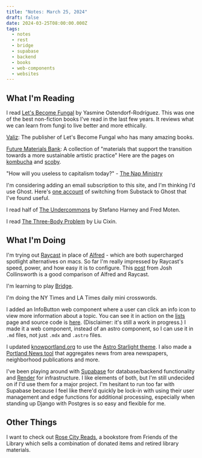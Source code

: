```yaml
---
title: "Notes: March 25, 2024"
draft: false
date: 2024-03-25T08:00:00.000Z
tags:
  - notes
  - rest
  - bridge
  - supabase
  - backend
  - books
  - web-components
  - websites
---
```


## What I'm Reading

I read [Let's Become Fungal](https://valiz.nl/en/publications/let-s-become-fungal) by Yasmine Ostendorf-Rodríguez. This was one of the best non-fiction books I've read in the last few years. It reviews what we can learn from fungi to live better and more ethically.

[Valiz](https://valiz.nl/): The publisher of Let's Become Fungal who has many amazing books.

[Future Materials Bank](https://www.futurematerialsbank.com/): A collection of "materials that support the transition towards a more sustainable artistic practice"
Here are the pages on [kombucha](https://www.futurematerialsbank.com/material/kombucha/) and [scoby](https://www.futurematerialsbank.com/material/scoby-compo-handbags-crafting-organic-waste-for-fashion/).

"How will you useless to capitalism today?" - [The Nap Ministry](https://thenapministry.wordpress.com/2021/08/03/how-will-you-be-useless-to-capitalism-today/)

I'm considering adding an email subscription to this site, and I'm thinking I'd use Ghost. Here's [one account](https://www.citationneeded.news/citation-needed-has-a-new-home) of switching from Substack to Ghost that I've found useful.

I read half of [The Undercommons](https://www.minorcompositions.info/?p=516) by Stefano Harney and Fred Moten.

I read [The Three-Body Problem](https://bookshop.org/p/books/the-three-body-problem-cixin-liu/265918?ean=9780765382030) by Liu Cixin.

## What I'm Doing

I'm trying out [Raycast](https://www.raycast.com/) in place of [Alfred](https://www.alfredapp.com/) - which are both supercharged spotlight alternatives on macs. So far I'm really impressed by Raycast's speed, power, and how easy it is to configure. This [post](https://joshcollinsworth.com/blog/alfred-raycast) from Josh Collinsworth is a good comparison of Alfred and Raycast.

I'm learning to play [Bridge](https://en.wikipedia.org/wiki/Contract_bridge).

I'm doing the NY Times and LA Times daily mini crosswords.

I added an InfoButton web component where a user can click an info icon to view more information about a topic. You can see it in action on the [lists](/lists) page and source code is [here](https://github.com/aled1027/alexledger.net/blob/main/src/components/InfoButton.js). (Disclaimer: it's still a work in progress.) I made it a web component, instead of an astro component, so I can use it in `.md` files, not just `.mdx` and `.astro` files.

I updated [knowportland.org](https://knowportland.org) to use the [Astro Starlight theme](https://starlight.astro.build/). I also made a [Portland News tool](https://knowportland.org/tools/portland_news) that aggregates news from area newspapers, neighborhood publications and more.

I've been playing around with [Supabase](https://supabase.com/) for database/backend functionality and [Render](https://render.com/) for infrastructure. I like elements of both, but I'm still undecided on if I'd use them for a major project. I'm hesitant to run too far with Supabase because I feel like there'd quickly be lock-in with using their user management and edge functions for additional processing, especially when standing up Django with Postgres is so easy and flexible for me.

## Other Things

I want to check out [Rose City Reads](https://www.friends-library.org/), a bookstore from Friends of the Library which sells a combination of donated items and retired library materials.
